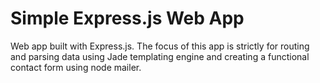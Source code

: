 # Simple Express.js Web App
Web app built with Express.js. The focus of this app is strictly for routing and parsing data using Jade templating engine and creating a functional contact form using node mailer.